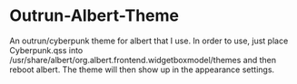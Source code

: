 # Outrun-Albert-Theme
An outrun/cyberpunk theme for albert that I use. In order to use, just place Cyberpunk.qss into /usr/share/albert/org.albert.frontend.widgetboxmodel/themes and then reboot albert. The theme will then show up in the appearance settings.
